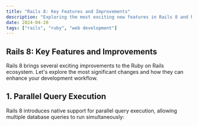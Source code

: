 ```yaml
---
title: "Rails 8: Key Features and Improvements"
description: "Exploring the most exciting new features in Rails 8 and how they improve Ruby on Rails development"
date: 2024-04-20
tags: ["rails", "ruby", "web development"]
---
```


## Rails 8: Key Features and Improvements

Rails 8 brings several exciting improvements to the Ruby on Rails ecosystem. Let's explore the most significant changes and how they can enhance your development workflow.

## 1. Parallel Query Execution

Rails 8 introduces native support for parallel query execution, allowing multiple database queries to run simultaneously: 